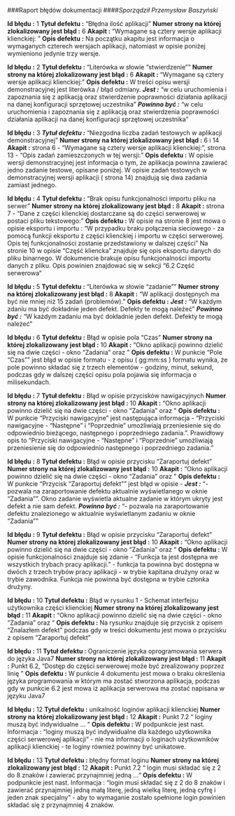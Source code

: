 ###Raport błędów dokumentacji
####*Sporządził Przemysław Baszyński*

**Id błędu :** 1
**Tytuł defektu :** “Błędna ilość aplikacji”
**Numer strony na której zlokalizowany jest błąd :** 6
**Akapit :** “Wymagane są cztery wersje aplikacji klienckiej: ”
**Opis defektu :** Na początku akapitu jest informacja o wymaganych czterech wersjach aplikacji, natomiast w opisie poniżej wymieniono jedynie trzy wersje.

**Id błędu :** 2
**Tytuł defektu :** “Literówka w słowie “stwierdzenie””
**Numer strony na której zlokalizowany jest błąd :** 6
**Akapit :** “Wymagane są cztery wersje aplikacji klienckiej:”
**Opis defektu :** W treści opisu wersji demonstracyjnej jest literówka / błąd odmiany. 
***Jest :*** “w celu uruchomienia i zapoznania się z aplikacją oraz stwierdzenie poprawności działania aplikacji na danej konfiguracji sprzętowej uczestnika”
***Powinno być :*** “w celu uruchomienia i zapoznania się z aplikacją oraz stwierdzenia poprawności działania aplikacji na danej konfiguracji sprzętowej uczestnika”

**Id błędu :** 3
***Tytuł defektu :*** “Niezgodna liczba zadań testowych w aplikacji demonstracyjnej”
**Numer strony na której zlokalizowany jest błąd :** 6 i 14
**Akapit :** strona 6 - “Wymagane są cztery wersje aplikacji klienckiej:”, strona 13 - “Opis zadań zamieszczonych w tej wersji:”
**Opis defektu :** W opisie wersji demonstracyjnej jest informacja o tym, że aplikacja powinna zawierać jedno zadanie testowe, opisane poniżej. W opisie zadań testowych w demonstracyjnej wersji aplikacji ( strona 14) znajdują się dwa zadania zamiast jednego.

**Id błędu :** 4
**Tytuł defektu :** “Brak opisu funkcjonalności importu pliku na serwer” 
**Numer strony na której zlokalizowany jest błąd :** 8
**Akapit :** strona 7 - “Dane z części klienckiej dostarczane są do części serwerowej w postaci pliku tekstowego:”
**Opis defektu :** W opisie na stronie 8 jest mowa o opisie eksportu i importu : “W przypadku braku połączenia sieciowego - za pomocą funkcji eksportu z części klienckiej i importu w części serwerowej. Opis tej funkcjonalności zostanie przedstawiony w dalszej części”
Na stronie 10 w opisie “Część kliencka” znajduje się opis eksportu danych do pliku binarnego. W dokumencie brakuje opisu funkcjonalności importu danych z pliku. Opis powinien znajdować się w sekcji “6.2 Część serwerowa“

**Id błędu :** 5
**Tytuł defektu :** “Literówka w słowie “zadanie””
**Numer strony na której zlokalizowany jest błąd :** 8
**Akapit :** “W aplikacji dostępnych ma być nie mniej niż 15 zadań (problemów).”
**Opis defektu :** 
***Jest :*** “W każdym zdaniu ma być dokładnie jeden defekt. Defekty te mogą należeć”
***Powinno być :*** “W każdym zadaniu ma być dokładnie jeden defekt. Defekty te mogą należeć”

**Id błędu :** 6
**Tytuł defektu :** Błąd w opisie pola “Czas”
**Numer strony na której zlokalizowany jest błąd :** 10
**Akapit :** “Okno aplikacji powinno dzielić się na dwie części - okno “Zadania” oraz ”
**Opis defektu :** W punkcie “Pole “Czas”” jest błąd w opisie formatu - z opisu ( gg:mm:ss ) formatu wynika, że pole powinno składać się z trzech elementów - godziny, minut, sekund, podczas gdy w dalszej części opisu pola pojawia się informacja o milisekundach.

**Id błędu :** 7
**Tytuł defektu :** Błąd w opisie przycisków nawigacyjnych
**Numer strony na której zlokalizowany jest błąd :** 10
**Akapit :** “Okno aplikacji powinno dzielić się na dwie części - okno “Zadania” oraz "
**Opis defektu :** W punkcie “Przyciski nawigacyjne” jest następująca informacja - “Przyciski nawigacyjne - “Następne” i “Poprzednie” umożliwiają przeniesienie się do odpowiednio bieżącego, następnego i poprzedniego zadania.”. Prawidłowy opis to “Przyciski nawigacyjne - “Następne” i “Poprzednie” umożliwiają przeniesienie się do odpowiednio następnego i poprzedniego zadania.”

**Id błędu :** 8
**Tytuł defektu :** Błąd w opisie przycisku “Zaraportuj defekt” 
**Numer strony na której zlokalizowany jest błąd :** 10
**Akapit :** “Okno aplikacji powinno dzielić się na dwie części - okno “Zadania” oraz "
**Opis defektu :** W punkcie “Przycisk “Zaraportuj defekt”” jest błąd w opisie - 
***Jest :*** “- pozwala na zaraportowanie defektu aktualnie wyświetlanego w oknie “Zadania””. 
Okno zadanie wyświetla aktualne zadanie w którym ukryty jest defekt a nie sam defekt. 
***Powinno być :*** “- pozwala na zaraportowanie defektu znalezionego w aktualnie wyświetlanym zadaniu w oknie “Zadania””

**Id błędu :** 9
**Tytuł defektu :** Błąd w opisie przycisku “Zaraportuj defekt”
**Numer strony na której zlokalizowany jest błąd :** 10
**Akapit :** “Okno aplikacji powinno dzielić się na dwie części - okno “Zadania” oraz “
**Opis defektu :** W opisie funkcjonalności znajduje się zdanie - “Funkcja ta jest dostępna we wszystkich trybach pracy aplikacji.” - funkcja ta powinna być dostępna w dwóch z trzech trybów pracy aplikacji - w trybie kapitana drużyny oraz w trybie zawodnika. Funkcja nie powinna być dostępna w trybie członka drużyny.

**Id błędu :** 10
**Tytuł defektu :** Błąd w rysunku 1 - Schemat interfejsu użytkownika części klienckiej
**Numer strony na której zlokalizowany jest błąd :** 11
**Akapit :** “Okno aplikacji powinno dzielić się na dwie części - okno “Zadania” oraz “
**Opis defektu :**  Na rysunku znajduje się przycisk z opisem “Znalazłem defekt” podczas gdy w treści dokumentu jest mowa o przycisku z opisem “Zaraportuj defekt”

**Id błędu :** 11
**Tytuł defektu :** Ograniczenie języka oprogramowania serwera do języka Java7
**Numer strony na której zlokalizowany jest błąd :** 11
**Akapit :** Punkt 6.2, “Dostęp do części serwerowej może być zrealizowany poprzez linię ”
**Opis defektu :** W punkcie 4 dokumentu jest mowa o braku określenia języka programowania w którym ma zostać stworzona aplikacja, podczas gdy w punkcie 6.2 jest mowa iż aplikacja serwerowa ma zostać napisana w języku Java7

**Id błędu :** 12
**Tytuł defektu :** unikalność loginów aplikacji klienckiej
**Numer strony na której zlokalizowany jest błąd :** 12
**Akapit :** Punkt 7.2 “ loginy muszą być indywidualne … “
**Opis defektu :** W podpunkcie jest nast. Informacja : “loginy muszą być indywidualne dla każdego użytkownika części serwerowej aplikacji” - nie ma informacji o loginach użytkowników aplikacji klienckiej - te loginy również powinny być unikatowe.

**Id błędu :** 13
**Tytuł defektu :** błędny format loginu
**Numer strony na której zlokalizowany jest błąd :** 12
**Akapit :** Punkt 7.2 “ login musi składać się z 2 do 8 znaków i zawierać przynajmniej jedną ...“
**Opis defektu :** W podpunkcie jest nast. Informacja : “login musi składać się z 2 do 8 znaków i zawierać przynajmniej jedną małą literę, jedną wielką literę, jedną cyfrę i jeden znak specjalny” - aby to wymaganie zostało spełnione login powinien składać się z przynajmniej 4 znaków.
